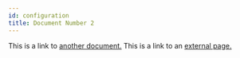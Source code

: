 ```yaml
---
id: configuration
title: Document Number 2
---
```


This is a link to [another document.](doc3.md) This is a link to an [external page.](http://www.example.com/)
